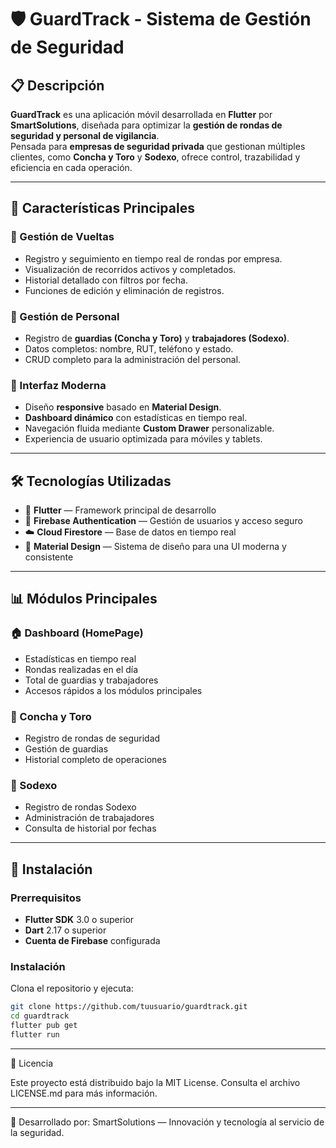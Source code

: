 # 🛡️ GuardTrack - Sistema de Gestión de Seguridad

## 📋 Descripción  
**GuardTrack** es una aplicación móvil desarrollada en **Flutter** por **SmartSolutions**, diseñada para optimizar la **gestión de rondas de seguridad y personal de vigilancia**.  
Pensada para **empresas de seguridad privada** que gestionan múltiples clientes, como **Concha y Toro** y **Sodexo**, ofrece control, trazabilidad y eficiencia en cada operación.

---

## 🚀 Características Principales

### 🔄 Gestión de Vueltas  
- Registro y seguimiento en tiempo real de rondas por empresa.  
- Visualización de recorridos activos y completados.  
- Historial detallado con filtros por fecha.  
- Funciones de edición y eliminación de registros.

### 👥 Gestión de Personal  
- Registro de **guardias (Concha y Toro)** y **trabajadores (Sodexo)**.  
- Datos completos: nombre, RUT, teléfono y estado.  
- CRUD completo para la administración del personal.

### 🎨 Interfaz Moderna  
- Diseño **responsive** basado en **Material Design**.  
- **Dashboard dinámico** con estadísticas en tiempo real.  
- Navegación fluida mediante **Custom Drawer** personalizable.  
- Experiencia de usuario optimizada para móviles y tablets.

---

## 🛠️ Tecnologías Utilizadas
- 🧱 **Flutter** — Framework principal de desarrollo  
- 🔐 **Firebase Authentication** — Gestión de usuarios y acceso seguro  
- ☁️ **Cloud Firestore** — Base de datos en tiempo real  
- 🎨 **Material Design** — Sistema de diseño para una UI moderna y consistente  

---

## 📊 Módulos Principales

### 🏠 Dashboard (HomePage)
- Estadísticas en tiempo real  
- Rondas realizadas en el día  
- Total de guardias y trabajadores  
- Accesos rápidos a los módulos principales  

### 🍷 Concha y Toro
- Registro de rondas de seguridad  
- Gestión de guardias  
- Historial completo de operaciones  

### 🏢 Sodexo
- Registro de rondas Sodexo  
- Administración de trabajadores  
- Consulta de historial por fechas  

---

## 🔧 Instalación

### Prerrequisitos
- **Flutter SDK** 3.0 o superior  
- **Dart** 2.17 o superior  
- **Cuenta de Firebase** configurada  

### Instalación
Clona el repositorio y ejecuta:
```bash
git clone https://github.com/tuusuario/guardtrack.git
cd guardtrack
flutter pub get
flutter run
```
---

📄 Licencia

Este proyecto está distribuido bajo la MIT License.
Consulta el archivo LICENSE.md
 para más información.

 ---
 
💼 Desarrollado por:
SmartSolutions — Innovación y tecnología al servicio de la seguridad.
